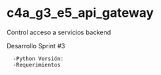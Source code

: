 # c4a_g3_e5_api_gateway
Control acceso a servicios backend

Desarrollo Sprint #3

      -Python Versión: 
      -Requerimientos
